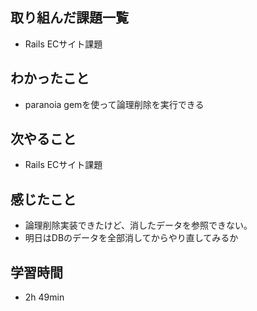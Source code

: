 ## 取り組んだ課題一覧
- Rails ECサイト課題
## わかったこと
- paranoia gemを使って論理削除を実行できる
## 次やること
- Rails ECサイト課題
## 感じたこと
- 論理削除実装できたけど、消したデータを参照できない。
- 明日はDBのデータを全部消してからやり直してみるか
## 学習時間
- 2h 49min